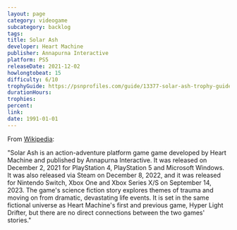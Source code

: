 ```yaml
---
layout: page
category: videogame
subcategory: backlog
tags:
title: Solar Ash
developer: Heart Machine
publisher: Annapurna Interactive
platform: PS5
releaseDate: 2021-12-02
howlongtobeat: 15
difficulty: 6/10
trophyGuide: https://psnprofiles.com/guide/13377-solar-ash-trophy-guide
durationHours:
trophies:
percent:
link:
date: 1991-01-01
---
```


From [Wikipedia](https://en.wikipedia.org/wiki/Solar_Ash):

"Solar Ash is an action-adventure platform game game developed by Heart Machine and published by Annapurna Interactive. It was released on December 2, 2021 for PlayStation 4, PlayStation 5 and Microsoft Windows. It was also released via Steam on December 8, 2022, and it was released for Nintendo Switch, Xbox One and Xbox Series X/S on September 14, 2023. The game's science fiction story explores themes of trauma and moving on from dramatic, devastating life events. It is set in the same fictional universe as Heart Machine's first and previous game, Hyper Light Drifter, but there are no direct connections between the two games' stories."
